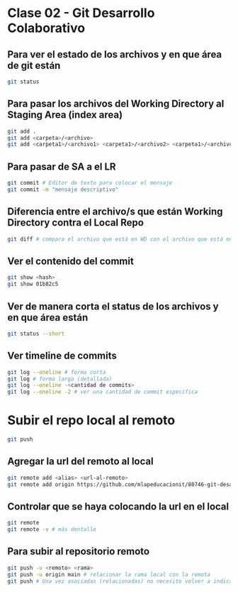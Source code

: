 # Clase 02 - Git Desarrollo Colaborativo

## Para ver el estado de los archivos y en que área de git están

```sh
git status
```

## Para pasar los archivos del Working Directory al Staging Area (index area)

```sh
git add .
git add <carpeta>/<archivo>
git add <carpeta1>/<archivo1> <carpeta1>/<archivo2> <carpeta1>/<archivo3>
```

## Para pasar de SA a el LR

```sh
git commit # Editor de texto para colocar el mensaje
git commit -m "mensaje descriptivo"
```

## Diferencia entre el archivo/s que están Working Directory contra el Local Repo

```sh
git diff # compara el archivo que está en WD con el archivo que está en LR
```

## Ver el contenido del commit

```sh
git show <hash>
git show 01b82c5
```

## Ver de manera corta el status de los archivos y en que área están

```sh
git status --short
```

## Ver timeline de commits

```sh
git log --oneline # forma corta
git log # forma larga (detallada)
git log --oneline -<cantidad de commits> 
git log --oneline -2 # ver una cantidad de commit especifica
```

# Subir el repo local al remoto

```sh
git push
```

## Agregar la url del remoto al local

```sh
git remote add <alias> <url-al-remoto>
git remote add origin https://github.com/mlapeducacionit/80746-git-desarrollo-colaborativo.git
```

## Controlar que se haya colocando la url en el local

```sh
git remote 
git remote -v # más dentalle
```

## Para subir al repositorio remoto

```sh
git push -u <remoto> <rama>
git push -u origin main # relacionar la rama local con la remota
git push # Una vez asociadas (relacionadas) no necesito volver a indicarle el remoto y la rama
```
